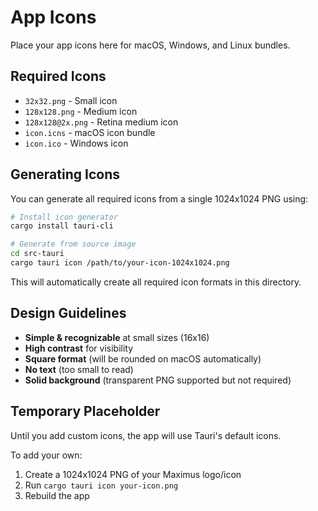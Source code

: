 # App Icons

Place your app icons here for macOS, Windows, and Linux bundles.

## Required Icons

- `32x32.png` - Small icon
- `128x128.png` - Medium icon
- `128x128@2x.png` - Retina medium icon
- `icon.icns` - macOS icon bundle
- `icon.ico` - Windows icon

## Generating Icons

You can generate all required icons from a single 1024x1024 PNG using:

```bash
# Install icon generator
cargo install tauri-cli

# Generate from source image
cd src-tauri
cargo tauri icon /path/to/your-icon-1024x1024.png
```

This will automatically create all required icon formats in this directory.

## Design Guidelines

- **Simple & recognizable** at small sizes (16x16)
- **High contrast** for visibility
- **Square format** (will be rounded on macOS automatically)
- **No text** (too small to read)
- **Solid background** (transparent PNG supported but not required)

## Temporary Placeholder

Until you add custom icons, the app will use Tauri's default icons.

To add your own:
1. Create a 1024x1024 PNG of your Maximus logo/icon
2. Run `cargo tauri icon your-icon.png`
3. Rebuild the app

